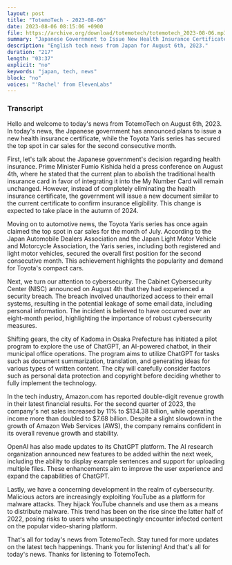 ```yaml
---
layout: post
title: "TotemoTech - 2023-08-06"
date: 2023-08-06 08:15:06 +0900
file: https://archive.org/download/totemotech/totemotech_2023-08-06.mp3
summary: "Japanese Government to Issue New Health Insurance Certificate | Toyota Yaris Tops Car Sales in July, & more…"
description: "English tech news from Japan for August 6th, 2023."
duration: "217"
length: "03:37"
explicit: "no"
keywords: "japan, tech, news"
block: "no"
voices: "'Rachel' from ElevenLabs"
---
```


### Transcript

Hello and welcome to today's news from TotemoTech on August 6th, 2023. In today's news, the Japanese government has announced plans to issue a new health insurance certificate, while the Toyota Yaris series has secured the top spot in car sales for the second consecutive month.

First, let's talk about the Japanese government's decision regarding health insurance. Prime Minister Fumio Kishida held a press conference on August 4th, where he stated that the current plan to abolish the traditional health insurance card in favor of integrating it into the My Number Card will remain unchanged. However, instead of completely eliminating the health insurance certificate, the government will issue a new document similar to the current certificate to confirm insurance eligibility. This change is expected to take place in the autumn of 2024.

Moving on to automotive news, the Toyota Yaris series has once again claimed the top spot in car sales for the month of July. According to the Japan Automobile Dealers Association and the Japan Light Motor Vehicle and Motorcycle Association, the Yaris series, including both registered and light motor vehicles, secured the overall first position for the second consecutive month. This achievement highlights the popularity and demand for Toyota's compact cars.

Next, we turn our attention to cybersecurity. The Cabinet Cybersecurity Center (NISC) announced on August 4th that they had experienced a security breach. The breach involved unauthorized access to their email systems, resulting in the potential leakage of some email data, including personal information. The incident is believed to have occurred over an eight-month period, highlighting the importance of robust cybersecurity measures.

Shifting gears, the city of Kadoma in Osaka Prefecture has initiated a pilot program to explore the use of ChatGPT, an AI-powered chatbot, in their municipal office operations. The program aims to utilize ChatGPT for tasks such as document summarization, translation, and generating ideas for various types of written content. The city will carefully consider factors such as personal data protection and copyright before deciding whether to fully implement the technology.

In the tech industry, Amazon.com has reported double-digit revenue growth in their latest financial results. For the second quarter of 2023, the company's net sales increased by 11% to $134.38 billion, while operating income more than doubled to $7.68 billion. Despite a slight slowdown in the growth of Amazon Web Services (AWS), the company remains confident in its overall revenue growth and stability.

OpenAI has also made updates to its ChatGPT platform. The AI research organization announced new features to be added within the next week, including the ability to display example sentences and support for uploading multiple files. These enhancements aim to improve the user experience and expand the capabilities of ChatGPT.

Lastly, we have a concerning development in the realm of cybersecurity. Malicious actors are increasingly exploiting YouTube as a platform for malware attacks. They hijack YouTube channels and use them as a means to distribute malware. This trend has been on the rise since the latter half of 2022, posing risks to users who unsuspectingly encounter infected content on the popular video-sharing platform.

That's all for today's news from TotemoTech. Stay tuned for more updates on the latest tech happenings. Thank you for listening!   And that's all for today's news. Thanks for listening to TotemoTech.
